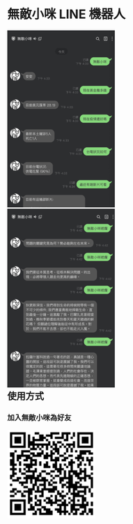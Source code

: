 <p align="center"><h1>無敵小咪 LINE 機器人</h1></p>
<div width="100%">
    <span style="float:left;"><img width="49%" src="./img/demo.png"></span>
    <span style="float:right;"><img width="49%" src="./img/demo2.png"></span>
</div>
<br/>

## 使用方式
### 加入無敵小咪為好友
<img width="40%" src="./img/qrcode.png">
